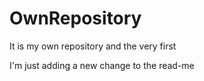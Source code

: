 # OwnRepository
It is my own repository and the very first

I'm just adding a new change to the read-me
